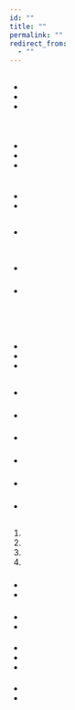 ```yaml
---
id: ""
title: ""
permalink: ""
redirect_from:
  - ""
---
```

## 





## 

### 





- []()
- []()
- []()

### 





```javascript{3,4}

```

## 

### 





- []()
- []()
- []()



```javascript{1}

```

### 



- []()
- []()

## 



- []()

### 



![]()



### 





- []()





- []()

### 









```javascript{2-3,7}

  
```



    



> 
> 
> 

## 







- []()
- []()
- []()

## 

### 



- []()

### 



### 



- []()
- []()
- []()







- []()

- []()

## 



### 



1. 
2. 
3. 
4. 

### 



#### 





    

### 



#### 







#### 



#### 





- []()
- []()

### 





#### 





- []()
- []()

#### 





- []()
- []()
- []()

#### 





- []()
- []()